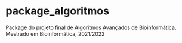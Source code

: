 # package_algoritmos
 
Package do projeto final de Algoritmos Avançados de Bioinformática, Mestrado em Bioinformática, 2021/2022
